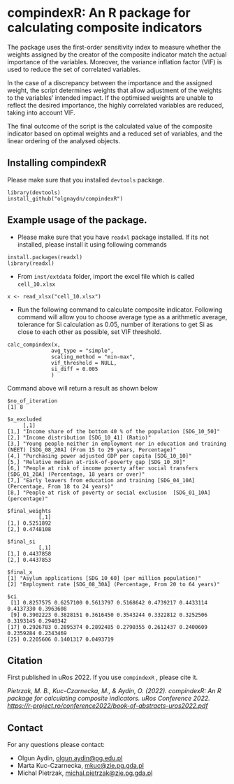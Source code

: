 # compindexR: An R package for calculating composite indicators

The package uses the first-order sensitivity index to measure whether the weights assigned by the creator of the composite indicator match the actual importance of the variables. Moreover, the variance inflation factor (VIF) is used to reduce the set of correlated variables. 

In the case of a discrepancy between the importance and the assigned weight, the script determines weights that allow adjustment of the weights to the variables’ intended impact. If the optimised weights are unable to reflect the desired importance, the highly correlated variables are reduced, taking into account VIF. 

The final outcome of the script is the calculated value of the composite indicator based on optimal weights and a reduced set of variables, and the linear ordering of the analysed objects.

## Installing compindexR

Please make sure that you installed `devtools` package. 

```
library(devtools)
install_github("olgnaydn/compindexR")

```


## Example usage of the package.

- Please make sure that you have `readxl` package installed. If its not installed, please install it using following commands

```
install.packages(readxl)
library(readxl)
```
- From `inst/extdata` folder, import the excel file which is called `cell_10.xlsx`

```
x <- read_xlsx("cell_10.xlsx")
```
- Run the following command to calculate composite indicator. Following command will allow you to choose average type as a arithmetic average, tolerance for Si calculation as 0.05, number of iterations to get Si as close to each other as possible, set VIF threshold. 

```
calc_compindex(x, 
              avg_type = "simple", 
              scaling_method = "min-max", 
              vif_threshold = NULL, 
              si_diff = 0.005
              )
```

Command above will return a result as shown below

```
$no_of_iteration
[1] 8

$x_excluded
     [,1]                                                                                                                    
[1,] "Income share of the bottom 40 % of the population [SDG_10_50]"                                                         
[2,] "Income distribution [SDG_10_41] (Ratio)"                                                                               
[3,] "Young people neither in employment nor in education and training (NEET) [SDG_08_20A] (From 15 to 29 years, Percentage)"
[4,] "Purchasing power adjusted GDP per capita [SDG_10_10]"                                                                  
[5,] "Relative median at-risk-of-poverty gap [SDG_10_30]"                                                                    
[6,] "People at risk of income poverty after social transfers [SDG_01_20A] (Percentage, 18 years or over)"                   
[7,] "Early leavers from education and training [SDG_04_10A] (Percentage, From 18 to 24 years)"                              
[8,] "People at risk of poverty or social exclusion  [SDG_01_10A] (percentage)"                                              

$final_weights
          [,1]
[1,] 0.5251892
[2,] 0.4748108

$final_si
          [,1]
[1,] 0.4437858
[2,] 0.4437853

$final_x
[1] "Asylum applications [SDG_10_60] (per million population)"      
[2] "Employment rate [SDG_08_30A] (Percentage, From 20 to 64 years)"

$ci
 [1] 0.8257575 0.6257100 0.5613797 0.5168642 0.4739217 0.4433114 0.4137330 0.3963608
 [9] 0.3902223 0.3828151 0.3616450 0.3543244 0.3322812 0.3252506 0.3193145 0.2940342
[17] 0.2926783 0.2895374 0.2892485 0.2790355 0.2612437 0.2400609 0.2359284 0.2343469
[25] 0.2205606 0.1401317 0.0493719
```

## Citation

First published in uRos 2022. If you use `compindexR` , please cite it.

*Pietrzak, M. B., Kuc-Czarnecka, M., & Aydin, O. (2022). compindexR: An R package for calculating composite indicators. uRos Conference 2022. https://r-project.ro/conference2022/book-of-abstracts-uros2022.pdf*

## Contact

For any questions please contact:

- Olgun Aydin, olgun.aydin@pg.edu.pl
- Marta Kuc-Czarnecka, mkuc@zie.pg.gda.pl
- Michal Pietrzak, michal.pietrzak@zie.pg.gda.pl
